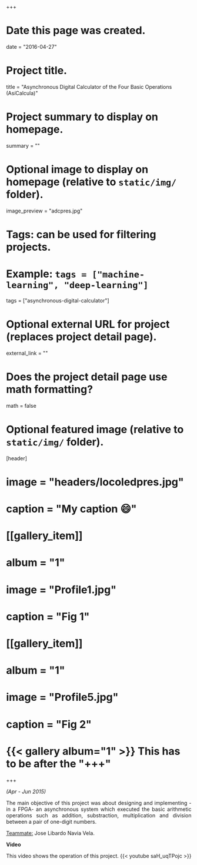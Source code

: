 +++
# Date this page was created.
date = "2016-04-27"

# Project title.
title = "Asynchronous Digital Calculator of the Four Basic Operations (AsíCalcula)"

# Project summary to display on homepage.
summary = ""

# Optional image to display on homepage (relative to `static/img/` folder).
image_preview = "adcpres.jpg"

# Tags: can be used for filtering projects.
# Example: `tags = ["machine-learning", "deep-learning"]`
tags = ["asynchronous-digital-calculator"]

# Optional external URL for project (replaces project detail page).
external_link = ""

# Does the project detail page use math formatting?
math = false

# Optional featured image (relative to `static/img/` folder).
[header]
# image = "headers/locoledpres.jpg"
# caption = "My caption :smile:"

# [[gallery_item]]
# album = "1"
# image = "Profile1.jpg"
# caption = "Fig 1"
    
# [[gallery_item]]
# album = "1"
# image = "Profile5.jpg"
# caption = "Fig 2"
# {{< gallery album="1" >}} This has to be after the "+++"

+++

*(Apr - Jun 2015)*

<p align="justify">The main objective of this project was about designing and implementing -in a FPGA- an asynchronous system which executed the basic arithmetic operations such as addition, substraction, multiplication and division between a pair of one-digit numbers.</p>

<p><u>Teammate:</u> Jose Libardo Navia Vela.</p>

**Video**

This video shows the operation of this project.
{{< youtube saH_uqTPojc >}}
